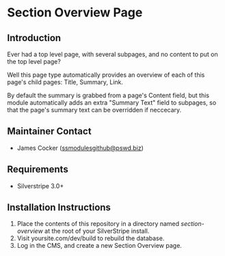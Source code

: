# Section Overview Page

## Introduction

Ever had a top level page, with several subpages, and no content to put on the top level page?

Well this page type automatically provides an overview of each of this page's child pages: Title, Summary, Link.

By default the summary is grabbed from a page's Content field, but this module automatically adds an extra "Summary Text" field to subpages, so that the page's summary text can be overridden if neccecary.

## Maintainer Contact ##
 * James Cocker (ssmodulesgithub@pswd.biz)
 
## Requirements
 * Silverstripe 3.0+
 
## Installation Instructions

1. Place the contents of this repository in a directory named *section-overview* at the root of your SilverStripe install.
2. Visit yoursite.com/dev/build to rebuild the database.
3. Log in the CMS, and create a new Section Overview page.